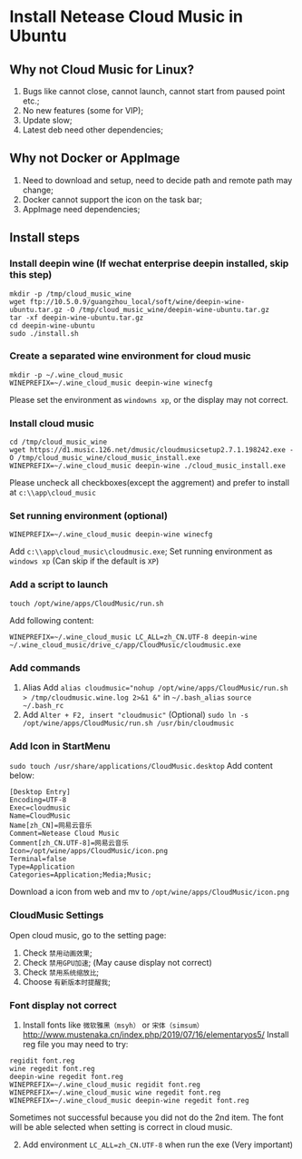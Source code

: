 # Install Netease Cloud Music in Ubuntu

## Why not Cloud Music for Linux?
1. Bugs like cannot close, cannot launch, cannot start from paused point etc.;
2. No new features (some for VIP);
3. Update slow;
4. Latest deb need other dependencies;

## Why not Docker or AppImage
1. Need to download and setup, need to decide path and remote path may change;
2. Docker cannot support the icon on the task bar;
3. AppImage need dependencies;

## Install steps
### Install deepin wine (If wechat enterprise deepin installed, skip this step)
```
mkdir -p /tmp/cloud_music_wine
wget ftp://10.5.0.9/guangzhou_local/soft/wine/deepin-wine-ubuntu.tar.gz -O /tmp/cloud_music_wine/deepin-wine-ubuntu.tar.gz
tar -xf deepin-wine-ubuntu.tar.gz
cd deepin-wine-ubuntu
sudo ./install.sh
```

### Create a separated wine environment for cloud music
```
mkdir -p ~/.wine_cloud_music
WINEPREFIX=~/.wine_cloud_music deepin-wine winecfg
```
Please set the environment as `windowns xp`, or the display may not correct.

### Install cloud music
```
cd /tmp/cloud_music_wine
wget https://d1.music.126.net/dmusic/cloudmusicsetup2.7.1.198242.exe -O /tmp/cloud_music_wine/cloud_music_install.exe
WINEPREFIX=~/.wine_cloud_music deepin-wine ./cloud_music_install.exe
```
Please uncheck all checkboxes(except the aggrement) and prefer to install at `c:\\app\cloud_music`


### Set running environment (optional)
```
WINEPREFIX=~/.wine_cloud_music deepin-wine winecfg
```
Add `c:\\app\cloud_music\cloudmusic.exe`;
Set running environment as `windows xp` (Can skip if the default is `XP`)

### Add a script to launch
```
touch /opt/wine/apps/CloudMusic/run.sh
```
Add following content:
```
WINEPREFIX=~/.wine_cloud_music LC_ALL=zh_CN.UTF-8 deepin-wine ~/.wine_cloud_music/drive_c/app/CloudMusic/cloudmusic.exe
```

### Add commands
1. Alias
Add `alias cloudmusic="nohup /opt/wine/apps/CloudMusic/run.sh > /tmp/cloudmusic.wine.log 2>&1 &"` in `~/.bash_alias`
`source ~/.bash_rc`
2. Add `Alter + F2, insert "cloudmusic"` (Optional)
`sudo ln -s /opt/wine/apps/CloudMusic/run.sh /usr/bin/cloudmusic`

### Add Icon in StartMenu
`sudo touch /usr/share/applications/CloudMusic.desktop`
Add content below:
```
[Desktop Entry]
Encoding=UTF-8
Exec=cloudmusic
Name=CloudMusic
Name[zh_CN]=网易云音乐
Comment=Netease Cloud Music
Comment[zh_CN.UTF-8]=网易云音乐
Icon=/opt/wine/apps/CloudMusic/icon.png
Terminal=false
Type=Application
Categories=Application;Media;Music;
```
Download a icon from web and mv to `/opt/wine/apps/CloudMusic/icon.png`

### CloudMusic Settings
Open cloud music, go to the setting page:
1. Check `禁用动画效果`;
2. Check `禁用GPU加速`; (May cause display not correct)
3. Check `禁用系统缩放比`;
4. Choose `有新版本时提醒我`;

### Font display not correct
1. Install fonts like `微软雅黑（msyh）` or `宋体（simsum）`
http://www.mustenaka.cn/index.php/2019/07/16/elementaryos5/
Install reg file you may need to try:
```
regidit font.reg
wine regedit font.reg
deepin-wine regedit font.reg
WINEPREFIX=~/.wine_cloud_music regidit font.reg
WINEPREFIX=~/.wine_cloud_music wine regedit font.reg
WINEPREFIX=~/.wine_cloud_music deepin-wine regedit font.reg
```
Sometimes not successful because you did not do the 2nd item.
The font will be able selected when setting is correct in cloud music.

2. Add environment `LC_ALL=zh_CN.UTF-8` when run the exe (Very important)
